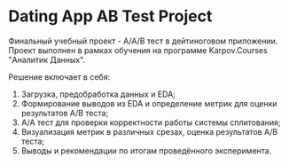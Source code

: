 # Dating App AB Test Project
Финальный учебный проект - A/A/B тест в дейтиноговом приложении. Проект выполнен в рамках обучения на программе Karpov.Courses "Аналитик Данных".

Решение включает в себя:

1. Загрузка, предобработка данных и EDA;
2. Формирование выводов из EDA и определение метрик для оценки результатов A/B теста;
3. A/A тест для проверки корректности работы системы сплитования;
4. Визуализация метрик в различных срезах, оценка результатов A/B теста;
5. Выводы и рекомендации по итогам проведённого эксперимента.
